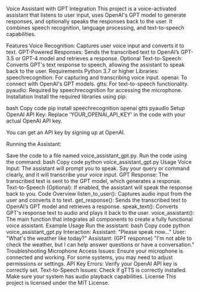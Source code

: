 Voice Assistant with GPT Integration
This project is a voice-activated assistant that listens to user input, uses OpenAI's GPT model to generate responses, and optionally speaks the responses back to the user. It combines speech recognition, language processing, and text-to-speech capabilities.

Features
Voice Recognition: Captures user voice input and converts it to text.
GPT-Powered Responses: Sends the transcribed text to OpenAI’s GPT-3.5 or GPT-4 model and retrieves a response.
Optional Text-to-Speech: Converts GPT's text response to speech, allowing the assistant to speak back to the user.
Requirements
Python 3.7 or higher
Libraries:
speechrecognition: For capturing and transcribing voice input.
openai: To connect with OpenAI's GPT models.
gtts: For text-to-speech functionality.
pyaudio: Required by speechrecognition for accessing the microphone.
Installation
Install the required libraries using pip:

bash
Copy code
pip install speechrecognition openai gtts pyaudio
Setup
OpenAI API Key: Replace 'YOUR_OPENAI_API_KEY' in the code with your actual OpenAI API key.

You can get an API key by signing up at OpenAI.

Running the Assistant:

Save the code to a file named voice_assistant_gpt.py.
Run the code using the command:
bash
Copy code
python voice_assistant_gpt.py
Usage
Voice Input: The assistant will prompt you to speak. Say your query or command clearly, and it will transcribe your voice input.
GPT Response: The transcribed text is sent to the GPT model, which generates a response.
Text-to-Speech (Optional): If enabled, the assistant will speak the response back to you.
Code Overview
listen_to_user(): Captures audio input from the user and converts it to text.
get_response(): Sends the transcribed text to OpenAI’s GPT model and retrieves a response.
speak_text(): Converts GPT's response text to audio and plays it back to the user.
voice_assistant(): The main function that integrates all components to create a fully functional voice assistant.
Example Usage
Run the assistant:
bash
Copy code
python voice_assistant_gpt.py
Interaction:
Assistant: "Please speak now..."
User: "What's the weather like today?"
Assistant: (GPT response) "I'm not able to check the weather, but I can help answer questions or have a conversation."
Troubleshooting
Microphone Access Issues: Ensure your microphone is connected and working. For some systems, you may need to adjust permissions or settings.
API Key Errors: Verify your OpenAI API key is correctly set.
Text-to-Speech Issues: Check if gTTS is correctly installed. Make sure your system has audio playback capabilities.
License
This project is licensed under the MIT License.
